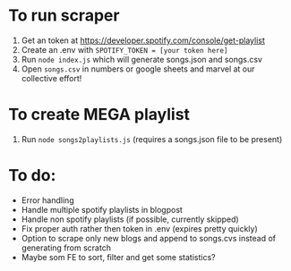 # To run scraper

1. Get an token at https://developer.spotify.com/console/get-playlist
2. Create an .env with `SPOTIFY_TOKEN = [your token here]`
3. Run `node index.js` which will generate songs.json and songs.csv
4. Open `songs.csv` in numbers or google sheets and marvel at our collective effort!

# To create MEGA playlist

1. Run `node songs2playlists.js` (requires a songs.json file to be present)

# To do:

- Error handling
- Handle multiple spotify playlists in blogpost
- Handle non spotify playlists (if possible, currently skipped)
- Fix proper auth rather then token in .env (expires pretty quickly)
- Option to scrape only new blogs and append to songs.cvs instead of generating from scratch
- Maybe som FE to sort, filter and get some statistics?
